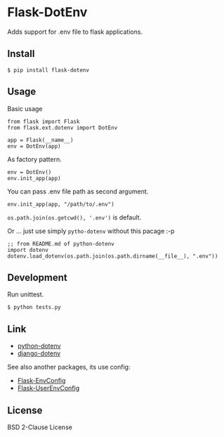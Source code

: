 # Flask-DotEnv

Adds support for .env file to flask applications.


## Install

```
$ pip install flask-dotenv
```


## Usage

Basic usage

```
from flask import Flask
from flask.ext.dotenv import DotEnv

app = Flask(__name__)
env = DotEnv(app)
```

As factory pattern.

```
env = DotEnv()
env.init_app(app)
```

You can pass .env file path as second argument.

```
env.init_app(app, "/path/to/.env")
```

`os.path.join(os.getcwd(), '.env')` is default.


Or ... just use simply `pytho-dotenv` without this pacage :-p

```
;; from README.md of python-dotenv
import dotenv
dotenv.load_dotenv(os.path.join(os.path.dirname(__file__), ".env"))
```


## Development

Run unittest.

```
$ python tests.py
```


## Link

* [python-dotenv](https://github.com/theskumar/python-dotenv)
* [django-dotenv](https://github.com/jpadilla/django-dotenv)

See also another packages, its use config:

* [Flask-EnvConfig](https://bitbucket.org/romabysen/flask-envconfig)
* [Flask-UserEnvConfig](https://github.com/caustin/flask-userenvconfig)


## License

BSD 2-Clause License
